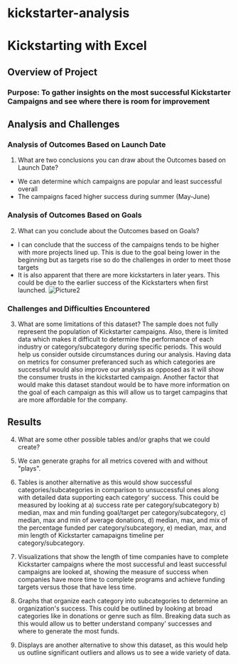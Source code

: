# kickstarter-analysis
# Kickstarting with Excel

## Overview of Project

### Purpose: To gather insights on the most successful Kickstarter Campaigns and see where there is room for improvement

## Analysis and Challenges


### Analysis of Outcomes Based on Launch Date
1. What are two conclusions you can draw about the Outcomes based on Launch Date?
- We can determine which campaigns are popular and least successful overall 
- The campaigns faced higher success during summer (May-June)
 

### Analysis of Outcomes Based on Goals
2. What can you conclude about the Outcomes based on Goals?
- I can conclude that the success of the campaigns tends to be higher with more projects lined up. This is due to the goal being lower in the beginning but as targets rise so do the challenges in order to meet those targets
- It is also apparent that there are more kickstarters in later years. This could be due to the earlier success of the Kickstarters when first launched.
![Picture2](https://user-images.githubusercontent.com/111712209/187800921-9ba7944e-910c-4a9c-a758-ac228b0ad946.png)

 

### Challenges and Difficulties Encountered

3. What are some limitations of this dataset?
The sample does not fully represent the population of Kickstarter campaigns. Also, there is limited data which makes it difficult to determine the performance of each industry or category/subcategory during specific periods. This would help us consider outside circumstances during our analysis. 
Having data on metrics for consumer preferanced such as which categories are successful would also improve our analysis as opposed as it will show the consumer trusts in the kickstarted campaign. 
Another factor that would make this dataset standout would be to have more information on the goal of each campaign as this will allow us to target campagins that are more affordable for the company.

## Results


4. What are some other possible tables and/or graphs that we could create?

1.	We can generate graphs for all metrics covered with and without "plays".
2.	Tables is another alternative as this would show successful categories/subcategories in comparison to unsuccessful ones along with detailed data supporting each category' success. This could be measured by looking at
a) success rate per category/subcategory b) median, max and min funding goal/target per category/subcategory, c) median, max and min of average donations, d) median, max, and mix of the percentage funded per category/subcategory, e) median, max, and min length of Kickstarter camapaigns timeline per category/subcategory. 
3.	Visualizations that show the length of time companies have to complete Kickstarter campaigns where the most successful and least successful campaigns are looked at, showing the measure of success when companies have more time to complete programs and achieve funding targets versus those that have less time.
4.	Graphs that organize each category into subcategories to determine an organization's success. This could be outlined by looking at broad categories like in donations or genre such as film. Breaking data such as this would allow us to better understand company' successes and where to generate the most funds.
5. Displays are another alternative to show this dataset, as this would help us outline significant outliers and allows us to see a wide variety of data.  

